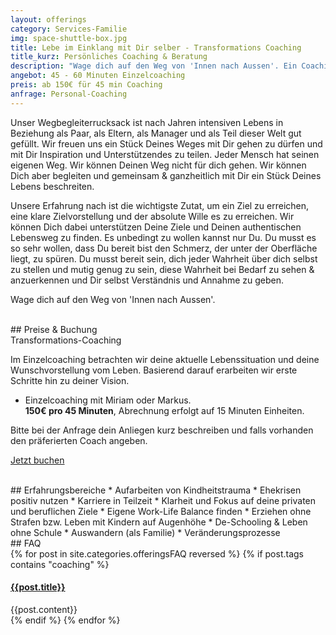 ```yaml
---
layout: offerings
category: Services-Familie
img: space-shuttle-box.jpg
title: Lebe im Einklang mit Dir selber - Transformations Coaching
title_kurz: Persönliches Coaching & Beratung
description: "Wage dich auf den Weg von 'Innen nach Aussen'. Ein Coaching das Dich, wenn du willst, direkt mit dem Kern der Sache konfrontiert. Alles liegt in Dir und ermöglicht Dir eine Horizonterweiterung: sehen, anerkennen, verändern"
angebot: 45 - 60 Minuten Einzelcoaching
preis: ab 150€ für 45 min Coaching
anfrage: Personal-Coaching
---
```


Unser Wegbegleiterrucksack ist nach Jahren intensiven Lebens in Beziehung als Paar, als Eltern, als Manager und als Teil dieser Welt gut gefüllt. Wir freuen uns ein Stück Deines Weges mit Dir gehen zu dürfen und mit Dir Inspiration und Unterstützendes zu teilen. Jeder Mensch hat seinen eigenen Weg. Wir können Deinen Weg nicht für dich gehen. Wir können Dich aber begleiten und gemeinsam & ganzheitlich mit Dir ein Stück Deines Lebens beschreiten.

Unsere Erfahrung nach ist die wichtigste Zutat, um ein Ziel zu erreichen, eine klare Zielvorstellung und der absolute Wille es zu erreichen. Wir können Dich dabei unterstützen Deine Ziele und Deinen authentischen Lebensweg zu finden. Es unbedingt zu wollen kannst nur Du. Du musst es so sehr wollen, dass Du bereit bist den Schmerz, der unter der Oberfläche liegt, zu spüren. Du musst bereit sein, dich jeder Wahrheit über dich selbst zu stellen und mutig genug zu sein, diese Wahrheit bei Bedarf zu sehen & anzuerkennen und Dir selbst Verständnis und Annahme zu geben.

Wage dich auf den Weg von 'Innen nach Aussen'.

<br>
## Preise & Buchung
<div class="panel panel-info">
<div class="panel-heading">Transformations-Coaching</div>
<div class="panel-body">
  <p>Im Einzelcoaching betrachten wir deine aktuelle Lebenssituation und deine Wunschvorstellung vom Leben. Basierend darauf erarbeiten wir erste Schritte hin zu deiner Vision.</p>
  <ul>
  <li>Einzelcoaching mit Miriam oder Markus.<br><b>150€ pro 45 Minuten</b>, Abrechnung erfolgt auf 15 Minuten Einheiten.</li>
  </ul>
  <p>Bitte bei der Anfrage dein Anliegen kurz beschreiben und falls vorhanden den präferierten Coach angeben.</p>
  <p><a href="mailto:{{ site.email }}?subject=Dein-Transformations-Coaching" target="_blank" class="btn btn-primary">Jetzt buchen</a></p>
</div>
</div>

<br>
## Erfahrungsbereiche
* Aufarbeiten von Kindheitstrauma
* Ehekrisen positiv nutzen
* Karriere in Teilzeit
* Klarheit und Fokus auf deine privaten und beruflichen Ziele
* Eigene Work-Life Balance finden
* Erziehen ohne Strafen bzw. Leben mit Kindern auf Augenhöhe
* De-Schooling & Leben ohne Schule
* Auswandern (als Familie)
* Veränderungsprozesse


<br>
## FAQ
<div class="panel-group" id="accordion" role="tablist" aria-multiselectable="true">
  <div class="panel panel-default">
  {% for post in site.categories.offeringsFAQ reversed %}
    {% if post.tags contains "coaching" %}
    <div class="panel-heading" role="tab" id="{{post.anker}}Head">
      <h4 class="panel-title">
        <a rclass="collapsed" ole="button" data-toggle="collapse" data-parent="#accordion" href="#{{post.anker}}Role" aria-expanded="false" aria-controls="{{post.anker}}">
          {{post.title}}
        </a>
      </h4>
    </div>
    <div id="{{post.anker}}Role" class="panel-collapse collapse" role="tabpanel" aria-labelledby="{{post.anker}}Head">
      <div class="panel-body">
        {{post.content}}
      </div>
    </div>
    {% endif %}
  {% endfor %}
  </div>
</div>



<!--

  Living in peace with yourself

  Do you want to be more yourself, do you want to live at least one of your dreams, do you want to have a live with at least 50 % joy and do you have the feeling you need help going there?
  We can support you in finding your path in life - but you really need to want it.
  You need to want it so much that you are willing to feel the pain that is underneath the surface, that you are willing to face every truth about yourself and be brave enough to let it be seen when necessary.


-->
